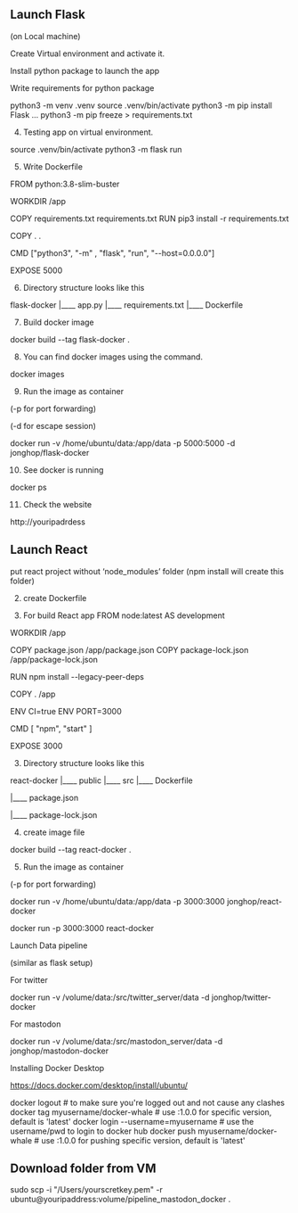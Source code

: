 ## Launch Flask

(on Local machine)

Create Virtual environment and activate it.

Install python package to launch the app

Write requirements for python package

 python3 -m venv .venv
 source .venv/bin/activate
 python3 -m pip install Flask
 ...
 python3 -m pip freeze > requirements.txt

4. Testing app on virtual environment.

 source .venv/bin/activate
 python3 -m flask run



5. Write Dockerfile

FROM python:3.8-slim-buster

WORKDIR /app

COPY requirements.txt requirements.txt
RUN pip3 install -r requirements.txt

COPY . .

CMD ["python3", "-m" , "flask", "run", "--host=0.0.0.0"]

EXPOSE 5000



6. Directory structure looks like this

flask-docker
|____ app.py
|____ requirements.txt
|____ Dockerfile



7. Build docker image

docker build --tag flask-docker .



8. You can find docker images using the command.

docker images



9. Run the image as container

(-p for port forwarding)

(-d for escape session)



docker run -v /home/ubuntu/data:/app/data -p 5000:5000 -d jonghop/flask-docker



10. See docker is running

docker ps



11. Check the website

http://youripadrdess



## Launch React

put react project without ‘node_modules’ folder (npm install will create this folder)

2. create Dockerfile


1. For build React app
FROM node:latest AS development

WORKDIR /app

COPY package.json /app/package.json
COPY package-lock.json /app/package-lock.json

RUN npm install --legacy-peer-deps

COPY . /app

ENV CI=true
ENV PORT=3000

CMD [ "npm", "start" ]

EXPOSE 3000



3. Directory structure looks like this

react-docker
|____ public
|____ src
|____ Dockerfile

|____ package.json

|____ package-lock.json



4. create image file

docker build --tag react-docker .



5. Run the image as container

(-p for port forwarding)

docker run -v /home/ubuntu/data:/app/data -p 3000:3000 jonghop/react-docker

docker run -p 3000:3000 react-docker

Launch  Data pipeline

(similar as flask setup)

For twitter

docker run -v /volume/data:/src/twitter_server/data -d jonghop/twitter-docker

For mastodon

docker run -v /volume/data:/src/mastodon_server/data -d jonghop/mastodon-docker

Installing Docker Desktop

https://docs.docker.com/desktop/install/ubuntu/ 

docker logout                                   # to make sure you're logged out and not cause any clashes
docker tag <imageId> myusername/docker-whale    # use :1.0.0 for specific version, default is 'latest'
docker login --username=myusername              # use the username/pwd to login to docker hub
docker push myusername/docker-whale             # use :1.0.0 for pushing specific version, default is 'latest'



## Download folder from VM

sudo scp -i "/Users/yourscretkey.pem" -r ubuntu@youripaddress:volume/pipeline_mastodon_docker .

